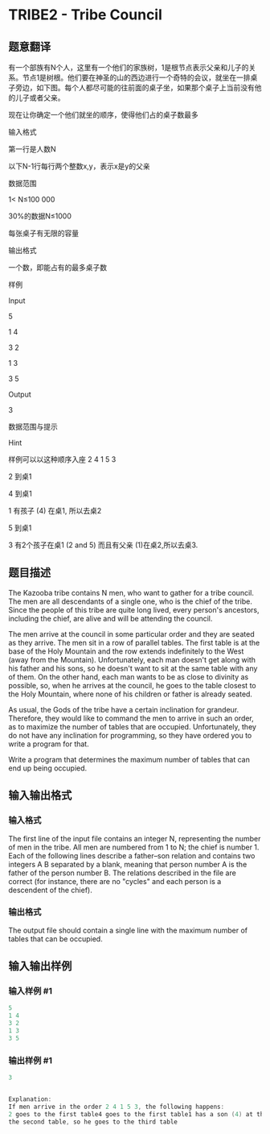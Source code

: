 # TRIBE2 - Tribe Council

## 题意翻译

有一个部族有N个人，这里有一个他们的家族树，1是根节点表示父亲和儿子的关系。节点1是树根。他们要在神圣的山的西边进行一个奇特的会议，就坐在一排桌子旁边，如下图。每个人都尽可能的往前面的桌子坐，如果那个桌子上当前没有他的儿子或者父亲。

现在让你确定一个他们就坐的顺序，使得他们占的桌子数最多

输入格式

第一行是人数N

以下N-1行每行两个整数x,y，表示x是y的父亲

数据范围

1< N≤100 000

30%的数据N≤1000

每张桌子有无限的容量

输出格式

一个数，即能占有的最多桌子数

样例

Input

5

1 4

3 2

1 3

3 5

Output

3

数据范围与提示

Hint

样例可以以这种顺序入座 2 4 1 5 3

2 到桌1

4 到桌1

1 有孩子 (4) 在桌1, 所以去桌2

5 到桌1

3 有2个孩子在桌1 (2 and 5) 而且有父亲 (1)在桌2,所以去桌3.

## 题目描述

The Kazooba tribe contains N men, who want to gather for a tribe council. The men are all descendants of a single one, who is the chief of the tribe. Since the people of this tribe are quite long lived, every person's ancestors, including the chief, are alive and will be attending the council.

The men arrive at the council in some particular order and they are seated as they arrive. The men sit in a row of parallel tables. The first table is at the base of the Holy Mountain and the row extends indefinitely to the West (away from the Mountain). Unfortunately, each man doesn't get along with his father and his sons, so he doesn't want to sit at the same table with any of them. On the other hand, each man wants to be as close to divinity as possible, so, when he arrives at the council, he goes to the table closest to the Holy Mountain, where none of his children or father is already seated.

As usual, the Gods of the tribe have a certain inclination for grandeur. Therefore, they would like to command the men to arrive in such an order, as to maximize the number of tables that are occupied. Unfortunately, they do not have any inclination for programming, so they have ordered you to write a program for that.

Write a program that determines the maximum number of tables that can end up being occupied.

## 输入输出格式

### 输入格式

The first line of the input file contains an integer N, representing the number of men in the tribe. All men are numbered from 1 to N; the chief is number 1. Each of the following lines describe a father–son relation and contains two integers A B separated by a blank, meaning that person number A is the father of the person number B. The relations described in the file are correct (for instance, there are no "cycles" and each person is a descendent of the chief).

### 输出格式

The output file should contain a single line with the maximum number of tables that can be occupied.

## 输入输出样例

### 输入样例 #1

```cpp
5
1 4
3 2
1 3
3 5
```


### 输出样例 #1

```cpp
3


Explanation: 
If men arrive in the order 2 4 1 5 3, the following happens:
2 goes to the first table4 goes to the first table1 has a son (4) at the first table, so he goes to the second table5 goes to the first table3 has two sons at the first table (2 and 5) and his father (1) is at
the second table, so he goes to the third table
```


